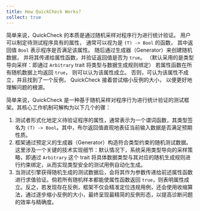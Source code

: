 ```yaml
--- 
title: How QuickCheck Works?
collect: true
---
```


简单来说，QuickCheck 的本质是通过随机采样对程序行为进行统计验证。
用户可以制定待测试程序具有的属性，
通常可以视为是 `(T) -> Bool` 的函数，
其中返回值 `Bool` 表示程序是否满足该属性。
随后通过生成器（Generator）来创建随机数据，
并将其传递给属性函数，并验证返回值是否为 `true`。
（默认采用的是类型导向采样：即通过 `Arbitrary` trait 将类型与数据生成规则绑定）
若属性函数在所有随机数据上均返回 `true`，
则可以认为该属性成立。
否则，可认为该属性不成立，并且找到了一个反例，
QuickCheck 接着尝试缩小反例的大小，
以便更好地理解问题的根源。

简单来说，QuickCheck 是一种基于随机采样对程序行为进行统计验证的测试框架。其核心工作机制可解构为以下几个的骤：

1. 测试者形式化地定义待验证程序的属性，通常表示为一个谓词函数，其类型签名为 `(T) -> Bool`。其中，布尔返回值直观地表征当前输入数据是否满足预期性质。
2. 框架通过预定义的生成器（Generator）构造符合类型约束的随机测试数据。这里涉及一个关键的技术实现细节：默认情况下，系统采用类型导向的采样策略，即通过 `Arbitrary` 这个 trait 将具体数据类型与其对应的随机生成规则进行约束绑定，从而实现类型安全的测试用例自动化生成。
3. 当测试引擎获得随机生成的测试数据后，会将其作为参数传递给前述属性函数进行求值验证。倘若所有随机样本都能使属性函数返回 `true`，则表明属性成立。反之，若发现存在反例，框架不仅会精准定位违规用例，还会使用收缩算法，通过逐步缩小反例的大小，最终呈现最精简的反例形态，以提高诊断问题的效率与精确度。
